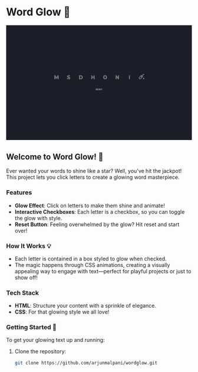 # Word Glow 🌟

![Word Glow Preview](./design/image.png)

## Welcome to Word Glow! 🎉

Ever wanted your words to shine like a star? Well, you’ve hit the jackpot! This project lets you click letters to create a glowing word masterpiece.

### Features

- **Glow Effect**: Click on letters to make them shine and animate!
- **Interactive Checkboxes**: Each letter is a checkbox, so you can toggle the glow with style.
- **Reset Button**: Feeling overwhelmed by the glow? Hit reset and start over!

### How It Works 💡

- Each letter is contained in a box styled to glow when checked.
- The magic happens through CSS animations, creating a visually appealing way to engage with text—perfect for playful projects or just to show off!

### Tech Stack

- **HTML**: Structure your content with a sprinkle of elegance.
- **CSS**: For that glowing style we all love!

### Getting Started 🚀

To get your glowing text up and running:

1. Clone the repository:
   ```bash
   git clone https://github.com/arjunmalpani/wordglow.git
